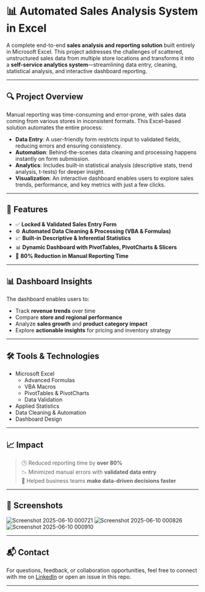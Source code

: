 # 📊 Automated Sales Analysis System in Excel

A complete end-to-end **sales analysis and reporting solution** built entirely in Microsoft Excel. This project addresses the challenges of scattered, unstructured sales data from multiple store locations and transforms it into a **self-service analytics system**—streamlining data entry, cleaning, statistical analysis, and interactive dashboard reporting.

---

## 🔍 Project Overview

Manual reporting was time-consuming and error-prone, with sales data coming from various stores in inconsistent formats. This Excel-based solution automates the entire process:

- **Data Entry**: A user-friendly form restricts input to validated fields, reducing errors and ensuring consistency.
- **Automation**: Behind-the-scenes data cleaning and processing happens instantly on form submission.
- **Analytics**: Includes built-in statistical analysis (descriptive stats, trend analysis, t-tests) for deeper insight.
- **Visualization**: An interactive dashboard enables users to explore sales trends, performance, and key metrics with just a few clicks.

---

## 🧠 Features

- ✅ **Locked & Validated Sales Entry Form**
- ⚙️ **Automated Data Cleaning & Processing (VBA & Formulas)**
- 📈 **Built-in Descriptive & Inferential Statistics**
- 📊 **Dynamic Dashboard with PivotTables, PivotCharts & Slicers**
- 🚀 **80% Reduction in Manual Reporting Time**

---

## 📊 Dashboard Insights

The dashboard enables users to:
- Track **revenue trends** over time
- Compare **store and regional performance**
- Analyze **sales growth** and **product category impact**
- Explore **actionable insights** for pricing and inventory strategy

---

## 🛠️ Tools & Technologies

- Microsoft Excel  
  - Advanced Formulas  
  - VBA Macros  
  - PivotTables & PivotCharts  
  - Data Validation  
- Applied Statistics  
- Data Cleaning & Automation  
- Dashboard Design

---

## 📈 Impact

> 🕒 Reduced reporting time by **over 80%**  
> 📉 Minimized manual errors with **validated data entry**  
> 🎯 Helped business teams **make data-driven decisions faster**

---

## 📎 Screenshots

![Screenshot 2025-06-10 000721](https://github.com/user-attachments/assets/0cb456e1-9f86-47cb-aa22-3797ef72989a)
![Screenshot 2025-06-10 000826](https://github.com/user-attachments/assets/9de39bb8-5fa0-4dfe-a6d0-5c5407eb20dd)
![Screenshot 2025-06-10 000910](https://github.com/user-attachments/assets/02523d51-c173-4839-bb78-cb5e9c87cf1e)




---

## 📬 Contact

For questions, feedback, or collaboration opportunities, feel free to connect with me on [LinkedIn](#) or open an issue in this repo.

---

